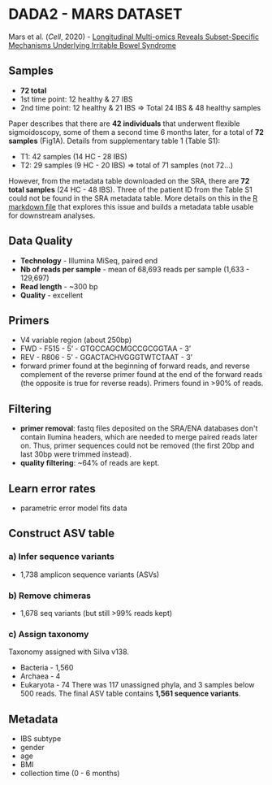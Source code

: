 # DADA2 - MARS DATASET

Mars et al. (_Cell_, 2020) - [Longitudinal Multi-omics Reveals Subset-Specific Mechanisms Underlying Irritable Bowel Syndrome][1]

[1]: https://www.sciencedirect.com/science/article/pii/S0092867420309983


## Samples
- **72 total**
- 1st time point: 12 healthy & 27 IBS
- 2nd time point: 12 healthy & 21 IBS
=> Total 24 IBS & 48 healthy samples

Paper describes that there are **42 individuals** that underwent flexible sigmoidoscopy, some of them a second time 6 months later, for a total of **72 samples** (Fig1A). Details from supplementary table 1 (Table S1):
  - T1: 42 samples (14 HC - 28 IBS)
  - T2: 29 samples (9 HC - 20 IBS)
  => total of 71 samples (not 72...)

However, from the metadata table downloaded on the SRA, there are **72 total samples** (24 HC - 48 IBS). Three of the patient ID from the Table S1 could not be found in the SRA metadata table. More details on this in the [R markdown file](00_Metadata-Mars.Rmd) that explores this issue and builds a metadata table usable for downstream analyses.


## Data Quality
- **Technology** - Illumina MiSeq, paired end
- **Nb of reads per sample** - mean of 68,693 reads per sample (1,633 - 129,697)
- **Read length** - ~300 bp
- **Quality** - excellent

## Primers
- V4 variable region (about 250bp)
- FWD - F515 - 5’ - GTGCCAGCMGCCGCGGTAA - 3’
- REV - R806 - 5’ - GGACTACHVGGGTWTCTAAT - 3’
- forward primer found at the beginning of forward reads, and reverse complement of the reverse primer found at the end of the forward reads (the opposite is true for reverse reads). Primers found in >90% of reads.

## Filtering
- **primer removal**: fastq files deposited on the SRA/ENA databases don't contain Ilumina headers, which are needed to merge paired reads later on. Thus, primer sequences could not be removed (the first 20bp and last 30bp were trimmed instead).
- **quality filtering**: \~64% of reads are kept.

## Learn error rates
- parametric error model fits data

## Construct ASV table
### a) Infer sequence variants
- 1,738 amplicon sequence variants (ASVs)

### b) Remove chimeras
- 1,678 seq variants (but still >99% reads kept)

### c) Assign taxonomy
Taxonomy assigned with Silva v138.
- Bacteria - 1,560
- Archaea - 4
- Eukaryota - 74
There was 117 unassigned phyla, and 3 samples below 500 reads. The final ASV table contains **1,561 sequence variants**.

## Metadata
- IBS subtype
- gender
- age
- BMI
- collection time (0 - 6 months)